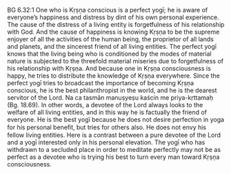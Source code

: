 BG 6.32:1	One who is Kṛṣṇa conscious is a perfect yogī; he is aware of everyone’s happiness and distress by dint of his own personal experience. The cause of the distress of a living entity is forgetfulness of his relationship with God. And the cause of happiness is knowing Kṛṣṇa to be the supreme enjoyer of all the activities of the human being, the proprietor of all lands and planets, and the sincerest friend of all living entities. The perfect yogī knows that the living being who is conditioned by the modes of material nature is subjected to the threefold material miseries due to forgetfulness of his relationship with Kṛṣṇa. And because one in Kṛṣṇa consciousness is happy, he tries to distribute the knowledge of Kṛṣṇa everywhere. Since the perfect yogī tries to broadcast the importance of becoming Kṛṣṇa conscious, he is the best philanthropist in the world, and he is the dearest servitor of the Lord. Na ca tasmān manuṣyeṣu kaścin me priya-kṛttamaḥ (Bg. 18.69). In other words, a devotee of the Lord always looks to the welfare of all living entities, and in this way he is factually the friend of everyone. He is the best yogī because he does not desire perfection in yoga for his personal beneﬁt, but tries for others also. He does not envy his fellow living entities. Here is a contrast between a pure devotee of the Lord and a yogī interested only in his personal elevation. The yogī who has withdrawn to a secluded place in order to meditate perfectly may not be as perfect as a devotee who is trying his best to turn every man toward Kṛṣṇa consciousness.